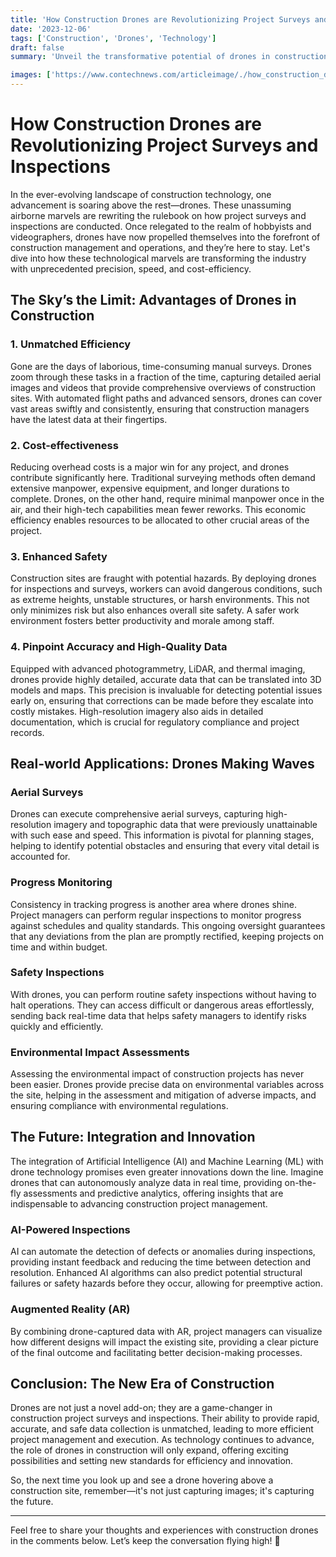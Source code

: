 ```yaml
---
title: 'How Construction Drones are Revolutionizing Project Surveys and Inspections'
date: '2023-12-06'
tags: ['Construction', 'Drones', 'Technology']
draft: false
summary: 'Unveil the transformative potential of drones in construction, boosting efficiency, cost-effectiveness, and safety through innovative project surveys and inspections.'

images: ['https://www.contechnews.com/articleimage/./how_construction_drones_are_revolutionizing_project_surveys_and_inspections.png']
---
```


# How Construction Drones are Revolutionizing Project Surveys and Inspections

In the ever-evolving landscape of construction technology, one advancement is soaring above the rest—drones. These unassuming airborne marvels are rewriting the rulebook on how project surveys and inspections are conducted. Once relegated to the realm of hobbyists and videographers, drones have now propelled themselves into the forefront of construction management and operations, and they’re here to stay. Let's dive into how these technological marvels are transforming the industry with unprecedented precision, speed, and cost-efficiency.

## The Sky’s the Limit: Advantages of Drones in Construction

### 1. **Unmatched Efficiency**

Gone are the days of laborious, time-consuming manual surveys. Drones zoom through these tasks in a fraction of the time, capturing detailed aerial images and videos that provide comprehensive overviews of construction sites. With automated flight paths and advanced sensors, drones can cover vast areas swiftly and consistently, ensuring that construction managers have the latest data at their fingertips.

### 2. **Cost-effectiveness**

Reducing overhead costs is a major win for any project, and drones contribute significantly here. Traditional surveying methods often demand extensive manpower, expensive equipment, and longer durations to complete. Drones, on the other hand, require minimal manpower once in the air, and their high-tech capabilities mean fewer reworks. This economic efficiency enables resources to be allocated to other crucial areas of the project.

### 3. **Enhanced Safety**

Construction sites are fraught with potential hazards. By deploying drones for inspections and surveys, workers can avoid dangerous conditions, such as extreme heights, unstable structures, or harsh environments. This not only minimizes risk but also enhances overall site safety. A safer work environment fosters better productivity and morale among staff.

### 4. **Pinpoint Accuracy and High-Quality Data**

Equipped with advanced photogrammetry, LiDAR, and thermal imaging, drones provide highly detailed, accurate data that can be translated into 3D models and maps. This precision is invaluable for detecting potential issues early on, ensuring that corrections can be made before they escalate into costly mistakes. High-resolution imagery also aids in detailed documentation, which is crucial for regulatory compliance and project records.

## Real-world Applications: Drones Making Waves

### **Aerial Surveys**

Drones can execute comprehensive aerial surveys, capturing high-resolution imagery and topographic data that were previously unattainable with such ease and speed. This information is pivotal for planning stages, helping to identify potential obstacles and ensuring that every vital detail is accounted for.

### **Progress Monitoring**

Consistency in tracking progress is another area where drones shine. Project managers can perform regular inspections to monitor progress against schedules and quality standards. This ongoing oversight guarantees that any deviations from the plan are promptly rectified, keeping projects on time and within budget.

### **Safety Inspections**

With drones, you can perform routine safety inspections without having to halt operations. They can access difficult or dangerous areas effortlessly, sending back real-time data that helps safety managers to identify risks quickly and efficiently.

### **Environmental Impact Assessments**

Assessing the environmental impact of construction projects has never been easier. Drones provide precise data on environmental variables across the site, helping in the assessment and mitigation of adverse impacts, and ensuring compliance with environmental regulations.

## The Future: Integration and Innovation

The integration of Artificial Intelligence (AI) and Machine Learning (ML) with drone technology promises even greater innovations down the line. Imagine drones that can autonomously analyze data in real time, providing on-the-fly assessments and predictive analytics, offering insights that are indispensable to advancing construction project management.

### **AI-Powered Inspections**

AI can automate the detection of defects or anomalies during inspections, providing instant feedback and reducing the time between detection and resolution. Enhanced AI algorithms can also predict potential structural failures or safety hazards before they occur, allowing for preemptive action.

### **Augmented Reality (AR)**

By combining drone-captured data with AR, project managers can visualize how different designs will impact the existing site, providing a clear picture of the final outcome and facilitating better decision-making processes. 

## Conclusion: The New Era of Construction

Drones are not just a novel add-on; they are a game-changer in construction project surveys and inspections. Their ability to provide rapid, accurate, and safe data collection is unmatched, leading to more efficient project management and execution. As technology continues to advance, the role of drones in construction will only expand, offering exciting possibilities and setting new standards for efficiency and innovation.

So, the next time you look up and see a drone hovering above a construction site, remember—it's not just capturing images; it's capturing the future.

---

Feel free to share your thoughts and experiences with construction drones in the comments below. Let’s keep the conversation flying high! 🚁